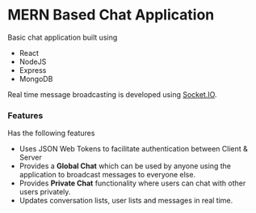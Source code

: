 # MERN Based Chat Application

Basic chat application built using
* React
* NodeJS
* Express
* MongoDB

Real time message broadcasting is developed using [Socket.IO](https://socket.io/).

### Features

Has the following features
* Uses JSON Web Tokens to facilitate authentication between Client & Server
* Provides a **Global Chat** which can be used by anyone using the application to broadcast messages to everyone else.
* Provides **Private Chat** functionality where users can chat with other users privately.
* Updates conversation lists, user lists and messages in real time.